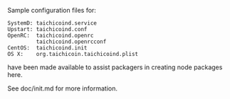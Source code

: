 Sample configuration files for:
```
SystemD: taichicoind.service
Upstart: taichicoind.conf
OpenRC:  taichicoind.openrc
         taichicoind.openrcconf
CentOS:  taichicoind.init
OS X:    org.taichicoin.taichicoind.plist
```
have been made available to assist packagers in creating node packages here.

See doc/init.md for more information.
